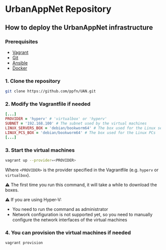 # UrbanAppNet Repository

## How to deploy the UrbanAppNet infrastructure

### Prerequisites
- [Vagrant](https://www.vagrantup.com/) 
- [Git](https://git-scm.com/)
- [Ansible](https://www.ansible.com/)
- [Docker](https://www.docker.com/)

### 1. Clone the repository
```bash
git clone https://github.com/ppfn/UAN.git
```

### 2. Modify the Vagrantfile if needed
```ruby
[...]
PROVIDER = 'hyperv' # 'virtualbox' or 'hyperv'
SUBNET = '192.168.100' # The subnet used by the virtual machines
LINUX_SERVERS_BOX = 'debian/bookworm64' # The box used for the Linux servers
LINUX_PCS_BOX = 'debian/bookworm64' # The box used for the Linux PCs
[...]
```

### 3. Start the virtual machines
```bash
vagrant up --provider=<PROVIDER>
```
Where `<PROVIDER>` is the provider specified in the Vagrantfile (e.g. `hyperv` or `virtualbox`).

:warning: The first time you run this command, it will take a while to download the boxes.

:warning: If you are using Hyper-V:
- You need to run the command as administrator
- Network configuration is not supported yet, so you need to manually configure the network interfaces of the virtual machines

### 4. You can provision the virtual machines if needed
```bash
vagrant provision
```
